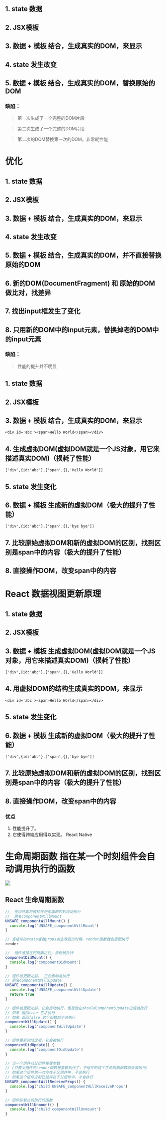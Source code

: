 ## 1. state 数据
## 2. JSX模板
## 3. 数据 + 模板 结合，生成真实的DOM，来显示
## 4. state 发生改变 
## 5. 数据 + 模板 结合，生成真实的DOM，替换原始的DOM

### 缺陷：
>第一次生成了一个完整的DOM片段

>第二次生成了一个完整的DOM片段

>第二次的DOM替换第一次的DOM，非常耗性能

# 优化
## 1. state 数据
## 2. JSX模板
## 3. 数据 + 模板 结合，生成真实的DOM，来显示
## 4. state 发生改变 
## 5. 数据 + 模板 结合，生成真实的DOM，并不直接替换原始的DOM
## 6. 新的DOM(DocumentFragment) 和 原始的DOM 做比对，找差异
## 7. 找出input框发生了变化
## 8. 只用新的DOM中的input元素，替换掉老的DOM中的input元素

### 缺陷：
> 性能的提升并不明显

## 1. state 数据
## 2. JSX模板
## 3. 数据 + 模板 结合，生成真实的DOM，来显示
`<div id='abc'><span>Hello World</span></div>`
## 4. 生成虚拟DOM(虚拟DOM就是一个JS对象，用它来描述真实DOM)（损耗了性能）
`['div',{id:'abc'},['span',{},'Hello World']]`
## 5. state 发生变化
## 6. 数据 + 模板 生成新的虚拟DOM（极大的提升了性能）
`['div',{id:'abc'},['span',{},'bye bye']]`
## 7. 比较原始虚拟DOM和新的虚拟DOM的区别，找到区别是span中的内容（极大的提升了性能）
## 8. 直接操作DOM，改变span中的内容

# React 数据视图更新原理
## 1. state 数据
## 2. JSX模板

## 3. 数据 + 模板 生成虚拟DOM(虚拟DOM就是一个JS对象，用它来描述真实DOM)（损耗了性能）
`['div',{id:'abc'},['span',{},'Hello World']]`

## 4. 用虚拟DOM的结构生成真实的DOM，来显示
`<div id='abc'><span>Hello World</span></div>`

## 5. state 发生变化

## 6. 数据 + 模板 生成新的虚拟DOM（极大的提升了性能）
`['div',{id:'abc'},['span',{},'bye bye']]`

## 7. 比较原始虚拟DOM和新的虚拟DOM的区别，找到区别是span中的内容（极大的提升了性能）

## 8. 直接操作DOM，改变span中的内容

### 优点
1. 性能提升了。
2. 它使得跨端应用得以实现。 React Native

# 生命周期函数 指在某一个时刻组件会自动调用执行的函数

![]('./src/images/React生命周期.png')

## React 生命周期函数

```javascript
//  在组件即将被挂在到页面的时刻自动执行
//  原名componentWillMount
UNSAFE_componentWillMount() {
  console.log('UNSAFE_componentWillMount')
}

// 当组件的state或者props发生改变的时候，render函数就会重新执行
render

//  组件被挂在到页面之后，自动被执行
componentDidMount() {
  console.log('componentDidMount')
}

// 组件被更新之前， 它会自动被执行
// 原名componentWillUpdate
UNSAFE_componentWillUpdate() {
  console.log('UNSAFE_componentWillUpdate')
  return true
}

// 组件被更新之前，它会自动执行，但是他在shouldComponentUpdate之后被执行
// 如果 返回true 它才执行
// 如果 返回false 这个函数就不会执行
componentWillUpdate() {
  console.log('componentWillUpdate')
}

// 组件更新完成之后，它会被执行
componentDidUpdate() {
  console.log('componentDidUpdate')
}

// 当一个组件从父组件接受参数
// (只要父组件的render函数被重新执行了，子组件的这个生命周期函数就会被执行)
// 如果这个组件第一次存在于父组件中，不会执行
// 如果这个组件之前已经存在于父组件中，才会执行
UNSAFE_componentWillReceiveProps() {
  console.log('child UNSAFE_componentWillReceiveProps')
}

// 组件卸载之前执行的函数
componentWillUnmount() {
  console.log('child componentWillUnmount')
}


```

